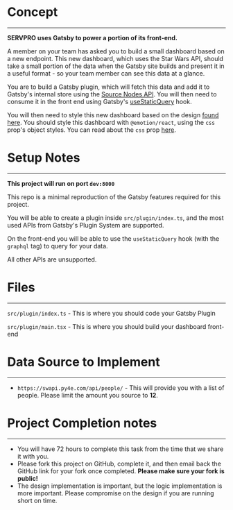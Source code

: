 # Concept

---

**SERVPRO uses Gatsby to power a portion of its front-end.**

A member on your team has asked you to build a small dashboard based on a new endpoint. This new dashboard, which uses the Star Wars API, should take a small portion of the data when the Gatsby site builds and present it in a useful format - so your team member can see this data at a glance.

You are to build a Gatsby plugin, which will fetch this data and add it to Gatsby's internal store using the [Source Nodes API](https://www.gatsbyjs.com/docs/reference/config-files/gatsby-node/#sourceNodes). You will then need to consume it in the front end using Gatsby's [useStaticQuery](https://www.gatsbyjs.com/docs/how-to/querying-data/use-static-query/) hook.

You will then need to style this new dashboard based on the design [found here](https://www.figma.com/design/8jb3IaVwO6nGC6rDTrcLCl/SERVPRO-Dashboard-Take-Home). You should style this dashboard with `@emotion/react`, using the `css` prop's object styles. You can read about the `css` prop [here](https://emotion.sh/docs/css-prop#object-styles).

# Setup Notes

---

**This project will run on port `dev:8000`**

This repo is a minimal reproduction of the Gatsby features required for this project.

You will be able to create a plugin inside `src/plugin/index.ts`, and the most used APIs from Gatsby's Plugin System are supported.

On the front-end you will be able to use the `useStaticQuery` hook (with the `graphql` tag) to query for your data.

All other APIs are unsupported.

# Files

---

`src/plugin/index.ts` - This is where you should code your Gatsby Plugin

`src/plugin/main.tsx` - This is where you should build your dashboard front-end

# Data Source to Implement

---

- `https://swapi.py4e.com/api/people/` - This will provide you with a list of people. Please limit the amount you source to **12**.

# Project Completion notes

---

- You will have 72 hours to complete this task from the time that we share it with you.
- Please fork this project on GitHub, complete it, and then email back the GitHub link for your fork once completed. **Please make sure your fork is public!**
- The design implementation is important, but the logic implementation is more important. Please compromise on the design if you are running short on time.

